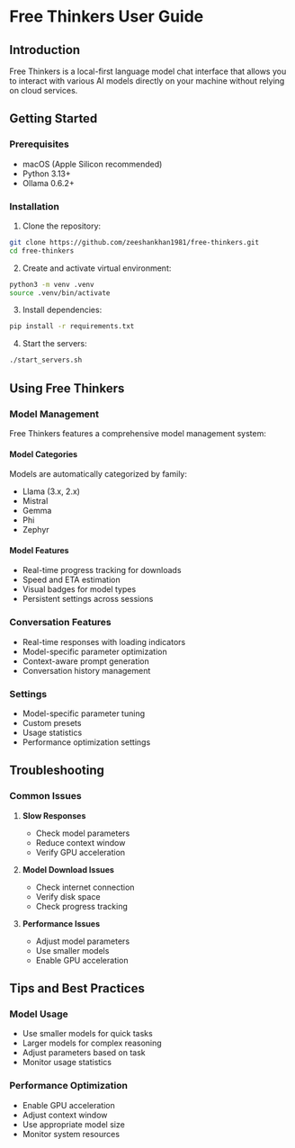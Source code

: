 # Free Thinkers User Guide

## Introduction
Free Thinkers is a local-first language model chat interface that allows you to interact with various AI models directly on your machine without relying on cloud services.

## Getting Started

### Prerequisites
- macOS (Apple Silicon recommended)
- Python 3.13+
- Ollama 0.6.2+

### Installation
1. Clone the repository:
```bash
git clone https://github.com/zeeshankhan1981/free-thinkers.git
cd free-thinkers
```

2. Create and activate virtual environment:
```bash
python3 -m venv .venv
source .venv/bin/activate
```

3. Install dependencies:
```bash
pip install -r requirements.txt
```

4. Start the servers:
```bash
./start_servers.sh
```

## Using Free Thinkers

### Model Management
Free Thinkers features a comprehensive model management system:

#### Model Categories
Models are automatically categorized by family:
- Llama (3.x, 2.x)
- Mistral
- Gemma
- Phi
- Zephyr

#### Model Features
- Real-time progress tracking for downloads
- Speed and ETA estimation
- Visual badges for model types
- Persistent settings across sessions

### Conversation Features
- Real-time responses with loading indicators
- Model-specific parameter optimization
- Context-aware prompt generation
- Conversation history management

### Settings
- Model-specific parameter tuning
- Custom presets
- Usage statistics
- Performance optimization settings

## Troubleshooting

### Common Issues
1. **Slow Responses**
   - Check model parameters
   - Reduce context window
   - Verify GPU acceleration

2. **Model Download Issues**
   - Check internet connection
   - Verify disk space
   - Check progress tracking

3. **Performance Issues**
   - Adjust model parameters
   - Use smaller models
   - Enable GPU acceleration

## Tips and Best Practices

### Model Usage
- Use smaller models for quick tasks
- Larger models for complex reasoning
- Adjust parameters based on task
- Monitor usage statistics

### Performance Optimization
- Enable GPU acceleration
- Adjust context window
- Use appropriate model size
- Monitor system resources
